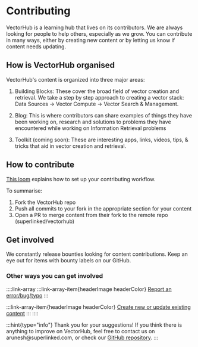 # Contributing

VectorHub is a learning hub that lives on its contributors. We are always looking for people to help others, especially as we grow. You can contribute in many ways, either by creating new content or by letting us know if content needs updating.

## How is VectorHub organised

VectorHub's content is organized into three major areas:

1. Building Blocks: These cover the broad field of vector creation and retrieval. We take a step by step approach to creating a vector stack: Data Sources -> Vector Compute -> Vector Search & Management.

2. Blog: This is where contributors can share examples of things they have been working on, research and solutions to problems they have encountered while working on Information Retrieval problems

3. Toolkit (coming soon): These are interesting apps, links, videos, tips, & tricks that aid in vector creation and retrieval.

## How to contribute

[This loom](https://www.loom.com/share/aae75e4746f24453af0f3ae276f9ac56?sid=28db5254-f95f-48ae-8bf9-e13ed201bbce) explains how to set up your contributing workflow.

To summarise:
1. Fork the VectorHub repo
2. Push all commits to your fork in the appropriate section for your content
3. Open a PR to merge content from their fork to the remote repo (superlinked/vectorhub)

## Get involved

We constantly release bounties looking for content contributions. Keep an eye out for items with bounty labels on our GitHub.

### Other ways you can get involved

::::link-array
:::link-array-item{headerImage headerColor}
[Report an error/bug/typo](https://github.com/superlinked/VectorHub/issues)
:::

:::link-array-item{headerImage headerColor}
[Create new or update existing content](https://github.com/superlinked/VectorHub)
:::
::::

:::hint{type="info"}
Thank you for your suggestions! If you think there is anything to improve on VectorHub, feel free to contact us on arunesh\@superlinked.com, or check our [GitHub repository](https://github.com/superlinked/VectorHub).
:::

